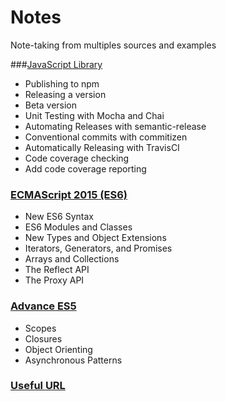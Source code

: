 # <b>Notes</b>
Note-taking from multiples sources and examples

###[JavaScript Library](micro-library)
* Publishing to npm
* Releasing a version
* Beta version
* Unit Testing with Mocha and Chai
* Automating Releases with semantic-release
* Conventional commits with commitizen
* Automatically Releasing with TravisCI
* Code coverage checking
* Add code coverage reporting

### [ECMAScript 2015 (ES6)](ECMAScript-2015_ES6)
* New ES6 Syntax
* ES6 Modules and Classes
* New Types and Object Extensions
* Iterators, Generators, and Promises
* Arrays and Collections
* The Reflect API
* The Proxy API

### [Advance ES5](advanced_ES5)
* Scopes
* Closures
* Object Orienting
* Asynchronous Patterns

### [Useful URL](url.md)
